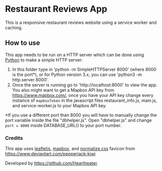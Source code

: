 # Restaurant Reviews App
This is a responsive restaurant reviews website using a service worker and caching.

## How to use


This app needs to be run on a HTTP server which can be done using [Python](https://www.python.org/) to make a simple HTTP server:
1. In this folder type in 'python -m SimpleHTTPServer 8000' (where 8000 is the port*), or for Python version 3.x, you can use 'python3 -m http.server 8000'.
2. Once the server is running go to 'http://localhost:8000' to view the app.
You also might want to get a Mapbox API key from https://www.mapbox.com/, once you have your API key change every instance of `mapboxToken` in the javascript files restaurant_info.js, main.js, and service-worker.js to your Mapbox API key.

*If you use a different port than 8000 you will have to manually change the port variable inside the file "dbhelper.js". Open "dbhelper.js" and change `port = 8000` inside DATABASE_URL() to your port number.


### Credits
This app uses [leafletjs](https://leafletjs.com/), [mapbox](https://www.mapbox.com/), and [normalize.css](https://necolas.github.io/normalize.css/)
favicon from https://www.deviantart.com/pepperjack-kiwi

Developed by https://github.com/Heartheater.
